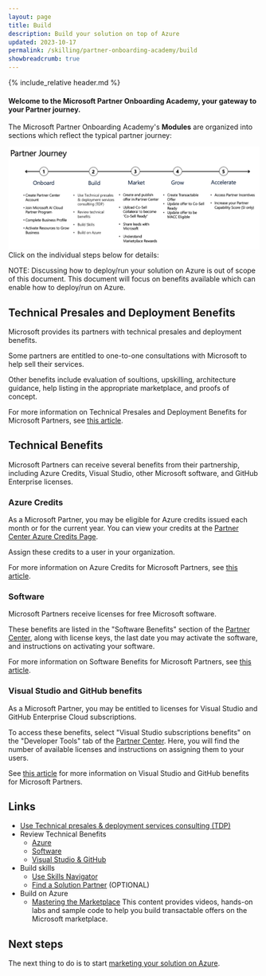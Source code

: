 ```yaml
---
layout: page
title: Build
description: Build your solution on top of Azure
updated: 2023-10-17
permalink: /skilling/partner-onboarding-academy/build
showbreadcrumb: true
---
```

{% include_relative header.md %}

#### Welcome to the Microsoft Partner Onboarding Academy, your gateway to your Partner journey. 

The Microsoft Partner Onboarding Academy's **Modules** are organized into sections which reflect the typical partner journey:

![](../../../assets/partner-onboarding/partner-journey.png)
Click on the individual steps below for details:

NOTE:  Discussing how to deploy/run your solution on Azure is out of scope of this document.  This document will focus on benefits available which can enable how to deploy/run on Azure.

## Technical Presales and Deployment Benefits

Microsoft provides its partners with technical presales and deployment benefits.

Some partners are entitled to one-to-one consultations with Microsoft to help sell their services.

Other benefits include evaluation of soultions, upskilling, architecture guidance, help listing in the appropriate marketplace, and proofs of concept.

For more information on Technical Presales and Deployment Benefits for Microsoft Partners, see [this article](https://learn.microsoft.com/en-us/partner-center/technical-benefits).

## Technical Benefits

Microsoft Partners can receive several benefits from their partnership, including Azure Credits, Visual Studio, other Microsoft software, and GitHub Enterprise licenses.

### Azure Credits

As a Microsoft Partner, you may be eligible for Azure credits issued each month or for the current year. You can view your credits at the [Partner Center Azure Credits Page](https://partner.microsoft.com/dashboard/v2/benefits/azure).

Assign these credits to a user in your organization.

For more information on Azure Credits for Microsoft Partners, see [this article](https://learn.microsoft.com/en-us/partner-center/mpn-benefits-azure-cloud).

### Software

Microsoft Partners receive licenses for free Microsoft software.

These benefits are listed in the "Software Benefits" section of the [Partner Center](https://partner.microsoft.com/dashboard/home), along with license keys, the last date you may activate the software, and instructions on activating your software.

For more information on Software Benefits for Microsoft Partners, see [this article](
https://learn.microsoft.com/en-us/partner-center/mpn-benefits-software).

### Visual Studio and GitHub benefits

As a Microsoft Partner, you may be entitled to licenses for Visual Studio and GitHub Enterprise Cloud subscriptions.

To access these benefits, select "Visual Studio subscriptions benefits" on the "Developer Tools" tab of the [Partner Center](https://partner.microsoft.com/dashboard/home). Here, you will find the number of available licenses and instructions on assigning them to your users.

See [this article](https://learn.microsoft.com/en-us/partner-center/mpn-benefits-visual-studio) for more information on Visual Studio and GitHub benefits for Microsoft Partners.

## Links

- [Use Technical presales & deployment services consulting (TDP)](https://learn.microsoft.com/en-us/partner-center/technical-benefits)
- Review Technical Benefits
  - [Azure](https://learn.microsoft.com/en-us/partner-center/mpn-benefits-azure-cloud)
  - [Software](https://learn.microsoft.com/en-us/partner-center/mpn-benefits-software)
  - [Visual Studio & GitHub](https://learn.microsoft.com/en-us/partner-center/mpn-benefits-visual-studio)
- Build skills
  - [Use Skills Navigator](https://learn.microsoft.com/en-us/collections/mjdcwo2gzmz43)
  - [Find a Solution Partner](https://partner.microsoft.com/en-rs/partnership/solutions-partner) (OPTIONAL)
- Build on Azure
  - [Mastering the Marketplace](https://microsoft.github.io/Mastering-the-Marketplace/) This content provides videos, hands-on labs and sample code to help you build transactable offers on the Microsoft marketplace.

## Next steps

The next thing to do is to start [marketing your solution on Azure](/PartnerResources/skilling/partner-onboarding-academy/market).
